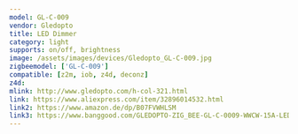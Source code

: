 ```yaml
---
model: GL-C-009
vendor: Gledopto
title: LED Dimmer
category: light
supports: on/off, brightness
image: /assets/images/devices/Gledopto_GL-C-009.jpg
zigbeemodel: ['GL-C-009']
compatible: [z2m, iob, z4d, deconz]
z4d: 
mlink: http://www.gledopto.com/h-col-321.html
link: https://www.aliexpress.com/item/32896014532.html
link2: https://www.amazon.de/dp/B07FVWHLSM
link3: https://www.banggood.com/GLEDOPTO-ZIG_BEE-GL-C-0009-WWCW-15A-LED-Dimmer-Strip-Light-Controller-Work-With-Alexa-DC12-24V-p-1471009.html
---
```


